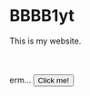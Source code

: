 <h1>BBBB1yt</h1>
This is my website.
<br><br><br><br>
erm...
<button onclick="alert('Button pressed')">Click me!</button>
